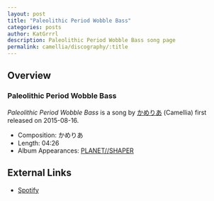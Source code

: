 ```yaml
---
layout: post
title: "Paleolithic Period Wobble Bass"
categories: posts
author: KatGrrrl
description: Paleolithic Period Wobble Bass song page
permalink: camellia/discography/:title
---
```


## Overview

### Paleolithic Period Wobble Bass

*Paleolithic Period Wobble Bass* is a song by [かめりあ](/camellia) (Camellia) first released on 2015-08-16.

* Composition: かめりあ
* Length: 04:26
* Album Appearances: [PLANET//SHAPER](/camellia/albums/PLANET--SHAPER)

## External Links

* [Spotify](https://open.spotify.com/track/4ljMiVywNZCT57NZOgft18?si=9977c35329d4432d)
